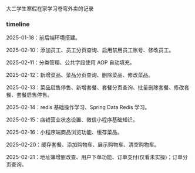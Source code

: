 大二学生寒假在家学习苍穹外卖的记录



### timeline

2025-01-18：前后端环境搭建。

2025-02-10：添加员工、员工分页查询、启用禁用员工账号、修改员工。

2025-02-11：分类管理、公共字段使用 AOP 自动填充。

2025-02-12：新增菜品、菜品分页查询、删除菜品、修改菜品。

2025-02-13：菜品启售停售、新增套餐、套餐分页查询、批量删除套餐、修改套餐、套餐启售停售。

2025-02-14：redis 基础操作学习、Spring Data Redis 学习。

2025-02-15：店铺营业状态设置、微信小程序基础知识。

2025-02-16：小程序端商品浏览功能、缓存菜品。

2025-02-20：缓存套餐、添加购物车、展示购物车、清空购物车。

2025-02-21：地址簿增删改查、用户下单功能、订单支付(仅看未实操)；订单分页查询。